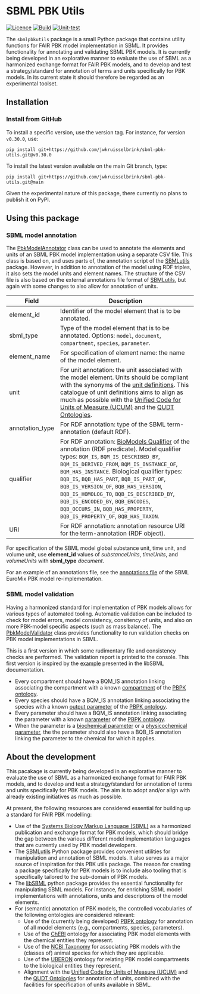 # SBML PBK Utils

[![Licence](https://img.shields.io/github/license/jwkruisselbrink/sbml-pbk-utils)](https://github.com/jwkruisselbrink/sbml-pbk-utils/blob/main/LICENSE)
[![Build](https://img.shields.io/github/actions/workflow/status/jwkruisselbrink/sbml-pbk-utils/build.yml?label=build)](https://github.com/jwkruisselbrink/sbml-pbk-utils/actions/workflows/build.yml)
[![Unit-test](https://img.shields.io/github/actions/workflow/status/jwkruisselbrink/sbml-pbk-utils/unit-test.yml?label=unit-test)](https://github.com/jwkruisselbrink/sbml-pbk-utils/actions/workflows/unit-test.yml)

The `sbmlpbkutils` package is a small Python package that contains utility functions for FAIR PBK model implementation in SBML. It provides functionality for annotating and validating SBML PBK models. It is currently being developed in an explorative manner to evaluate the use of SBML as a harmonized exchange format for FAIR PBK models, and to develop and test a strategy/standard for annotation of terms and units specifically for PBK models. In its current state it should therefore be regarded as an experimental toolset.

## Installation

### Install from GitHub

To install a specific version, use the version tag. For instance, for version `v0.30.0`, use:

````
pip install git+https://github.com/jwkruisselbrink/sbml-pbk-utils.git@v0.30.0
````

To install the latest version available on the main Git branch, type:

````
pip install git+https://github.com/jwkruisselbrink/sbml-pbk-utils.git@main
````

Given the experimental nature of this package, there currently no plans to publish it on PyPI.

## Using this package

### SBML model annotation

The [PbkModelAnnotator](sbmlpbkutils/pbk_model_annotator.py) class can be used to annotate the elements and units of an SBML PBK model implementation using a separate CSV file. This class is based on, and uses parts of, the annotation script of the [SBMLutils](https://sbmlutils.readthedocs.io/en/latest/notebooks/sbml_annotator.html#Annotate-existing-model) package. However, in addition to annotation of the model using RDF triples, it also sets the model units and element names. The structure of the CSV file is also based on the external annotations file format of [SBMLutils](https://sbmlutils.readthedocs.io/en/latest/notebooks/sbml_annotator.html#Annotate-existing-model), but again with some changes to also allow for annotation of units.

| Field           | Description                                              |
|-----------------|----------------------------------------------------------|
| element_id      | Identifier of the model element that is to be annotated. |
| sbml_type       | Type of the model element that is to be annotated. Options: `model`, `document`, `compartment`, `species`, `parameter`. |
| element_name    | For specification of element name: the name of the model element. |
| unit            | For unit annotation: the unit associated with the model element. Units should be compliant with the synonyms of the [unit definitions](sbmlpbkutils/unit_definitions.py). This catalogue of unit definitions aims to align as much as possible with the [Unified Code for Units of Measure (UCUM)](https://ucum.org/) and the [QUDT Ontologies](https://qudt.org/). |
| annotation_type | For RDF annotation: type of the SBML term-annotation (default RDF). |
| qualifier       | For RDF annotation: [BioModels Qualifier](https://github.com/combine-org/combine-specifications/blob/main/specifications/qualifiers-1.1.md#model-qualifiers) of the annotation (RDF predicate). Model qualifier types: `BQM_IS`, `BQM_IS_DESCRIBED_BY`, `BQM_IS_DERIVED_FROM`, `BQM_IS_INSTANCE_OF`, `BQM_HAS_INSTANCE`. Biological qualifier types: `BQB_IS`, `BQB_HAS_PART`, `BQB_IS_PART_OF`, `BQB_IS_VERSION_OF`, `BQB_HAS_VERSION`, `BQB_IS_HOMOLOG_TO`, `BQB_IS_DESCRIBED_BY`, `BQB_IS_ENCODED_BY`, `BQB_ENCODES`, `BQB_OCCURS_IN`, `BQB_HAS_PROPERTY`, `BQB_IS_PROPERTY_OF`, `BQB_HAS_TAXON`. |
| URI             | For RDF annotation: annotation resource URI for the term-annotation (RDF object). |

For specification of the SBML model global substance unit, time unit, and volume unit, use **element_id** values of *substanceUnits*, *timeUnits*, and *volumeUnits* with **sbml_type** *document*.

For an example of an annotations file, see the [annotations file](https://github.com/rivm-syso/euromix-to-sbml/blob/main/model/euromix.annotations.csv) of the SBML EuroMix PBK model re-implementation.

### SBML model validation

Having a harmonized standard for implementation of PBK models allows for various types of automated tooling. Automatic validation can be included to check for model errors, model consistency, consitency of units, and also on more PBK-model specific aspects (such as mass balance). The [PbkModelValidator](sbmlpbkutils/pbk_model_validator.py) class provides functionality to run validation checks on PBK model implementations in SBML.

This is a first version in which some rudimentary file and consistency checks are performed. The validation report is printed to the console. This first version is inspired by the [example](https://synonym.caltech.edu/software/libsbml/5.18.0/docs/formatted/python-api/validate_s_b_m_l_8py-example.html) presented in the libSBML documentation.

- Every compartment should have a BQM_IS annotation linking associating the compartment with a known [compartment](http://purl.obolibrary.org/obo/PBPKO_00446) of the [PBPK ontology](https://github.com/InSilicoVida-Research-Lab/pbpko).
- Every species should have a BQM_IS annotation linking associating the species with a known [output parameter](http://purl.obolibrary.org/obo/PBPKO_00252) of the [PBPK ontology](https://github.com/InSilicoVida-Research-Lab/pbpko).
- Every parameter should have a BQM_IS annotation linking associating the parameter with a known [parameter](http://purl.obolibrary.org/obo/PBPKO_00002) of the [PBPK ontology](https://github.com/InSilicoVida-Research-Lab/pbpko).
- When the parameter is a [biochemical parameter](http://purl.obolibrary.org/obo/PBPKO_00139) or a [physicochemical parameter](http://purl.obolibrary.org/obo/PBPKO_00126), the the parameter should also have a BQB_IS annotation linking the parameter to the chemical for which it applies.

## About the development

This pacakage is currently being developed in an explorative manner to evaluate the use of SBML as a harmonized exchange format for FAIR PBK models, and to develop and test a strategy/standard for annotation of terms and units specifically for PBK models. The aim is to adopt and/or align with already existing initiatives as much as possible. 

At present, the following resources are considered essential for building up a standard for FAIR PBK modelling:

- Use of the [Systems Biology Markup Language (SBML)](https://sbml.org/) as a harmonized publication and exchange format for PBK models, which should bridge the gap between the various different model implementation languages that are currently used by PBK model developers.
- The [SBMLutils](https://github.com/matthiaskoenig/sbmlutils) Python package provides convenient utilities for manipulation and annotation of SBML models. It also serves as a major source of inspiration for this PBK utils package. The reason for creating a package specifically for PBK models is to include also tooling that is specifically tailored to the sub-domain of PBK models.
- The [libSBML](https://github.com/sbmlteam/python-libsbml) python package provides the essential functionality for manipulating SBML models. For instance, for enriching SBML model implementations with annotations, units and descriptions of the model elements.
- For (semantic) annotation of PBK models, the controlled vocabularies of the following ontologies are considered relevant:
  - Use of the (currently being developed) [PBPK ontology](https://github.com/InSilicoVida-Research-Lab/pbpko) for annotation of all model elements (e.g., compartments, species, parameters).
  - Use of the [ChEBI](https://www.ebi.ac.uk/chebi/) ontology for associating PBK model elements with the chemical entities they represent.
  - Use of the [NCBI Taxonomy](https://www.ncbi.nlm.nih.gov/taxonomy) for associating PBK models with the (classes of) animal species for which they are applicable.
  - Use of the [UBERON](https://obophenotype.github.io/uberon/about/) ontology for relating PBK model compartments to the biological entities they represent.
  - Alignment with the [Unified Code for Units of Measure (UCUM)](https://ucum.org/) and the [QUDT Ontologies](https://qudt.org/) for annotation of units, combined with the facilities for specification of units available in SBML.
